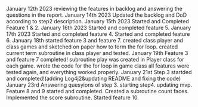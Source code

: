 January 12th 2023
reviewing the features in backlog and answering the questions in the 
report.
January 14th 2023
Updated the backlog and DoD according to step2 description. 
January 15th 2023
Started and Completed Feature 1 & 2.
January 16th 2023
Started and completed feature 5.
January 17th 2023
Started and completed feature 4.
Started and completed feature 6.
January 18th
started feature 3 and feature 7.
created class player and class games and sketched on paper how to form the for loop.
created current term subroutine in class player and tested. 
January 19th
Feature 3 and feature 7 completed! subroutine play was created in 
Player class for each game. wrote the code for the for loop in game class all features were tested again, and everything worked properly. 
January 21st
Step 3 startded and completed!(adding Log4j2&updating README and fixing 
the code)
January 23rd 
Answering quesyions of step 3. starting step4. updating mvp.
Feature 8 and 9 started and completed. Created a subroutine count faces. 
Implemented the score subroutine. 
Started feature 10.
